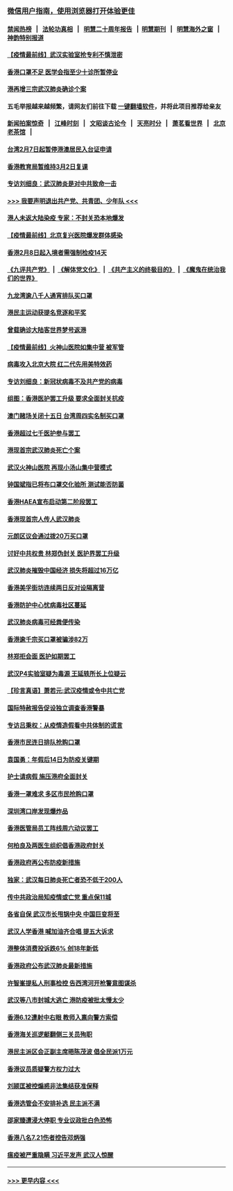### [微信用户指南，使用浏览器打开体验更佳](https://github.com/gfw-breaker/banned-news1/blob/master/indexes/wechat-guide.md?t=0)
#### [禁闻热榜](热点新闻.md?t=0)  &nbsp;&nbsp;|&nbsp;&nbsp; [法轮功真相](https://github.com/gfw-breaker/truth/blob/master/README.md?t=0) &nbsp;&nbsp;|&nbsp;&nbsp; [明慧二十周年报告](https://github.com/gfw-breaker/mh-reports/blob/master/README.md?t=0) &nbsp;&nbsp;|&nbsp;&nbsp;[明慧期刊](https://github.com/gfw-breaker/mh-qikan) &nbsp;&nbsp;|&nbsp;&nbsp; [明慧海外之窗](https://github.com/gfw-breaker/mh-news/blob/master/README.md?t=0) &nbsp;&nbsp;|&nbsp;&nbsp; [神韵特别报道](https://github.com/gfw-breaker/mh-news/blob/master/shenyun.md?t=0)
#### [【疫情最前线】武汉实验室抢专利不慎泄密](../pages/nsc415/n11850310.md?t=02080502) 
#### [香港口罩不足 医学会指至少十诊所暂停业](../pages/nsc415/n11850301.md?t=02080502) 
#### [港再增三宗武汉肺炎确诊个案](../pages/nsc415/n11850328.md?t=02080502) 
#### 五毛举报越来越频繁，请网友们前往下载 [一键翻墙软件](https://github.com/gfw-breaker/ssr-accounts)，并将此项目推荐给亲友
#### [新闻拍案惊奇](https://github.com/gfw-breaker/banned-news1/blob/master/pages/link4.md) &nbsp;&nbsp;|&nbsp;&nbsp; [江峰时刻](https://github.com/gfw-breaker/banned-news1/blob/master/pages/link4.md) &nbsp;&nbsp;|&nbsp;&nbsp; [文昭谈古论今](https://github.com/gfw-breaker/banned-news1/blob/master/pages/link4.md) &nbsp;&nbsp;|&nbsp;&nbsp; [天亮时分](https://github.com/gfw-breaker/banned-news1/blob/master/pages/link4.md) &nbsp;&nbsp;|&nbsp;&nbsp; [萧茗看世界](https://github.com/gfw-breaker/banned-news1/blob/master/pages/link4.md) &nbsp;&nbsp;|&nbsp;&nbsp; [北京老茶馆](https://github.com/gfw-breaker/banned-news1/blob/master/pages/link4.md) &nbsp;&nbsp;|&nbsp;&nbsp; 
#### [台湾2月7日起暂停港澳居民入台证申请](../pages/nsc415/n11850304.md?t=02080502) 
#### [香港教育局暂维持3月2日复课](../pages/nsc415/n11850260.md?t=02080502) 
#### [专访刘细良：武汉肺炎是对中共致命一击](../pages/nsc415/n11849934.md?t=02080502) 
#### [>>> 我要声明退出共产党、共青团、少年队 <<<](https://github.com/begood0513/goodnews/blob/master/quit/letter.md) 
#### [港人未返大陆染疫 专家：不封关恐本地爆发](../pages/nsc415/n11848021.md?t=02080502) 
#### [【疫情最前线】北京复兴医院爆发群体感染](../pages/nsc415/n11847626.md?t=02080502) 
#### [香港2月8日起入境者需强制检疫14天](../pages/nsc415/n11847658.md?t=02080502) 
#### [《九评共产党》](https://github.com/begood0513/9ping.md/blob/master/README.md) &nbsp;|&nbsp; [《解体党文化》](../../../../jtdwh.md/blob/master/README.md)  &nbsp;|&nbsp; [《共产主义的终极目的》](../../../../gczydzjmd.md/blob/master/README.md) &nbsp;|&nbsp; [《魔鬼在统治我们的世界》](../../../../mgztzwmdsj.md/blob/master/README.md) 
#### [九龙湾逾八千人通宵排队买口罩](../pages/nsc415/n11847647.md?t=02080502) 
#### [港民主运动获提名竞逐和平奖](../pages/nsc415/n11847633.md?t=02080502) 
#### [曾载确诊大陆客世界梦号返港](../pages/nsc415/n11847608.md?t=02080502) 
#### [【疫情最前线】火神山医院如集中营 被军管](../pages/nsc415/n11847524.md?t=02080502) 
#### [病毒攻入北京大院 红二代先用美特效药](../pages/nsc415/n11847427.md?t=02080502) 
#### [专访刘细良：新冠状病毒不及共产党的病毒](../pages/nsc415/n11847164.md?t=02080502) 
#### [组图：香港医护罢工升级 要求全面封关抗疫](../pages/nsc415/n11844107.md?t=02080502) 
#### [澳门赌场关闭十五日 台湾周四实名制买口罩](../pages/nsc415/n11845083.md?t=02080502) 
#### [香港超过七千医护参与罢工](../pages/nsc415/n11845051.md?t=02080502) 
#### [港现首宗武汉肺炎死亡个案](../pages/nsc415/n11844998.md?t=02080502) 
#### [武汉火神山医院 再现小汤山集中营模式](../pages/nsc415/n11844763.md?t=02080502) 
#### [钟国斌指已将布口罩交化验所 测试能否防菌](../pages/nsc415/n11842783.md?t=02080502) 
#### [香港HAEA宣布启动第二阶段罢工](../pages/nsc415/n11842723.md?t=02080502) 
#### [香港现首宗人传人武汉肺炎](../pages/nsc415/n11842766.md?t=02080502) 
#### [元朗区议会通过拨20万买口罩](../pages/nsc415/n11842754.md?t=02080502) 
#### [讨好中共权贵 林郑伪封关 医护界罢工升级](../pages/nsc415/n11842359.md?t=02080502) 
#### [武汉肺炎摧毁中国经济 损失将超过16万亿](../pages/nsc415/n11839723.md?t=02080502) 
#### [香港美孚街坊连续两日反对设隔离营](../pages/nsc415/n11839962.md?t=02080502) 
#### [香港防护中心忧病毒社区蔓延](../pages/nsc415/n11839933.md?t=02080502) 
#### [武汉肺炎病毒可经粪便传染](../pages/nsc415/n11839939.md?t=02080502) 
#### [香港逾千宗买口罩被骗涉82万](../pages/nsc415/n11839914.md?t=02080502) 
#### [林郑拒会面 医护如期罢工](../pages/nsc415/n11839892.md?t=02080502) 
#### [武汉P4实验室疑为毒源 王延轶所长上位疑云](../pages/nsc415/n11835543.md?t=02080502) 
#### [【珍言真语】萧若元:武汉疫情或令中共亡党](../pages/nsc415/n11829394.md?t=02080502) 
#### [国际特赦报告促设独立调查香港警暴](../pages/nsc415/n11833845.md?t=02080502) 
#### [专访吕秉权：从疫情造假看中共体制的谎言](../pages/nsc415/n11833813.md?t=02080502) 
#### [香港市民连日排队抢购口罩](../pages/nsc415/n11833794.md?t=02080502) 
#### [袁国勇：年假后14日为防疫关键期](../pages/nsc415/n11831088.md?t=02080502) 
#### [护士请病假 施压港府全面封关](../pages/nsc415/n11831030.md?t=02080502) 
#### [香港一罩难求 多区市民抢购口罩](../pages/nsc415/n11831002.md?t=02080502) 
#### [深圳湾口岸发现爆炸品](../pages/nsc415/n11828802.md?t=02080502) 
#### [香港医管局员工阵线周六动议罢工](../pages/nsc415/n11828762.md?t=02080502) 
#### [何柏良及两医生组织倡香港政府封关](../pages/nsc415/n11828749.md?t=02080502) 
#### [香港政府再公布防疫新措施](../pages/nsc415/n11828716.md?t=02080502) 
#### [独家：武汉每日肺炎死亡者恐不低于200人](../pages/nsc415/n11828240.md?t=02080502) 
#### [传中共政治局知疫情或亡党 重点保11城](../pages/nsc415/n11828145.md?t=02080502) 
#### [各省自保 武汉市长甩锅中央 中国巨变将至](../pages/nsc415/n11828021.md?t=02080502) 
#### [武汉人学香港 喊加油齐合唱 提五大诉求](../pages/nsc415/n11827046.md?t=02080502) 
#### [港整体消费投诉跌6% 创18年新低](../pages/nsc415/n11817280.md?t=02080502) 
#### [香港政府公布武汉肺炎最新措施](../pages/nsc415/n11817152.md?t=02080502) 
#### [许智峯提私人刑事检控 告西湾河开枪警意图谋杀](../pages/nsc415/n11817132.md?t=02080502) 
#### [武汉等八市封城大逃亡 港防疫被批太慢太少](../pages/nsc415/n11817058.md?t=02080502) 
#### [香港6.12遭射中右眼 教师入禀向警方索偿](../pages/nsc415/n11814678.md?t=02080502) 
#### [香港海关巡逻艇翻侧三关员殉职](../pages/nsc415/n11814604.md?t=02080502) 
#### [港民主派区会正副主席晤陈茂波 倡全民派1万元](../pages/nsc415/n11814582.md?t=02080502) 
#### [香港议员质疑警方权力过大](../pages/nsc415/n11814560.md?t=02080502) 
#### [刘颕匡被控煽惑非法集结获准保释](../pages/nsc415/n11811727.md?t=02080502) 
#### [香港选管会不安排补选 民主派不满](../pages/nsc415/n11811691.md?t=02080502) 
#### [邵家臻遭浸大停职 专业议政批白色恐怖](../pages/nsc415/n11811670.md?t=02080502) 
#### [香港八名7.21伤者控告邓炳强](../pages/nsc415/n11811623.md?t=02080502) 
#### [瘟疫被严重隐瞒 习近平发声 武汉人惊醒](../pages/nsc415/n11811186.md?t=02080502) 

----
#### [ >>> 更早内容 <<< ](../indexes/nsc415-earlier.md)
